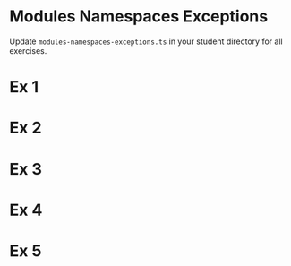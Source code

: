 # Modules Namespaces Exceptions
Update `modules-namespaces-exceptions.ts` in your student directory for all exercises.

# Ex 1


# Ex 2


# Ex 3


# Ex 4


# Ex 5
